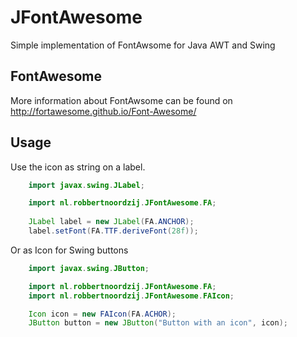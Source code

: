 # JFontAwesome
Simple implementation of FontAwsome for Java AWT and Swing

## FontAwesome
More information about FontAwsome can be found on http://fortawesome.github.io/Font-Awesome/

## Usage

Use the icon as string on a label.

```java
    import javax.swing.JLabel;

    import nl.robbertnoordzij.JFontAwesome.FA;
    
    JLabel label = new JLabel(FA.ANCHOR);
    label.setFont(FA.TTF.deriveFont(28f));
```

Or as Icon for Swing buttons

```java
    import javax.swing.JButton;

    import nl.robbertnoordzij.JFontAwesome.FA;
    import nl.robbertnoordzij.JFontAwesome.FAIcon;

    Icon icon = new FAIcon(FA.ACHOR);
    JButton button = new JButton("Button with an icon", icon);
```
